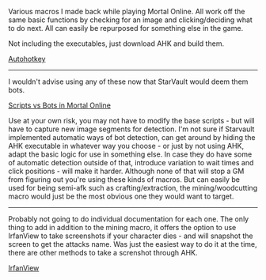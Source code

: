 Various macros I made back while playing Mortal Online.
All work off the same basic functions by checking for an image and clicking/deciding what to do next.
All can easily be repurposed for something else in the game.

Not including the executables, just download AHK and build them.

[Autohotkey](https://autohotkey.com/)

---
I wouldn't advise using any of these now that StarVault would deem them bots.

[Scripts vs Bots in Mortal Online](http://www.mortalonline.com/forums/threads/clarification-regarding-the-use-of-third-party-macros.137651/)

Use at your own risk, you may not have to modify the base scripts - but will have to capture new image segments for detection.
I'm not sure if Starvault implemented automatic ways of bot detection, can get around by hiding the AHK executable in whatever way you choose - or just by not using AHK, adapt the basic logic for use in something else.
In case they do have some of automatic detection outside of that, introduce variation to wait times and click positions - will make it harder. Although none of that will stop a GM from figuring out you're using these kinds of macros.
But can easily be used for being semi-afk such as crafting/extraction, the mining/woodcutting macro would just be the most obvious one they would want to target.

---
Probably not going to do individual documentation for each one.
The only thing to add in addition to the mining macro, it offers the option to use IrfanView to take screenshots if your character dies - and will snapshot the screen to get the attacks name.
Was just the easiest way to do it at the time, there are other methods to take a screnshot through AHK.

[IrfanView](http://www.irfanview.com/)
